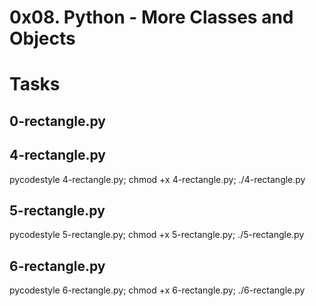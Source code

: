 # 0x08. Python - More Classes and Objects

# Tasks

## 0-rectangle.py
## 4-rectangle.py
pycodestyle 4-rectangle.py; chmod +x 4-rectangle.py; ./4-rectangle.py

## 5-rectangle.py
pycodestyle 5-rectangle.py; chmod +x 5-rectangle.py; ./5-rectangle.py


## 6-rectangle.py
pycodestyle 6-rectangle.py; chmod +x 6-rectangle.py; ./6-rectangle.py

## 